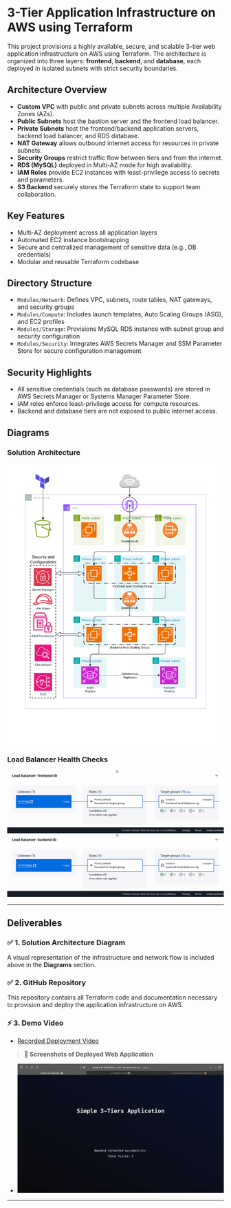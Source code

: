 # 3-Tier Application Infrastructure on AWS using Terraform

This project provisions a highly available, secure, and scalable 3-tier web application infrastructure on AWS using Terraform. The architecture is organized into three layers: **frontend**, **backend**, and **database**, each deployed in isolated subnets with strict security boundaries.

## Architecture Overview

- **Custom VPC** with public and private subnets across multiple Availability Zones (AZs).
- **Public Subnets** host the bastion server and the frontend load balancer.
- **Private Subnets** host the frontend/backend application servers, backend load balancer, and RDS database.
- **NAT Gateway** allows outbound internet access for resources in private subnets.
- **Security Groups** restrict traffic flow between tiers and from the internet.
- **RDS (MySQL)** deployed in Multi-AZ mode for high availability.
- **IAM Roles** provide EC2 instances with least-privilege access to secrets and parameters.
- **S3 Backend** securely stores the Terraform state to support team collaboration.

## Key Features

- Multi-AZ deployment across all application layers
- Automated EC2 instance bootstrapping
- Secure and centralized management of sensitive data (e.g., DB credentials)
- Modular and reusable Terraform codebase

## Directory Structure

- `Modules/Network`: Defines VPC, subnets, route tables, NAT gateways, and security groups
- `Modules/Compute`: Includes launch templates, Auto Scaling Groups (ASG), and EC2 profiles
- `Modules/Storage`: Provisions MySQL RDS instance with subnet group and security configuration
- `Modules/Security`: Integrates AWS Secrets Manager and SSM Parameter Store for secure configuration management

## Security Highlights

- All sensitive credentials (such as database passwords) are stored in AWS Secrets Manager or Systems Manager Parameter Store.
- IAM roles enforce least-privilege access for compute resources.
- Backend and database tiers are not exposed to public internet access.

## Diagrams

### Solution Architecture

![Architecture Diagram](Docs/infrastructure.png)

### Load Balancer Health Checks

![Frontend LB Health Check](Docs/frontend-lb-health-check.png)
![Backend LB Health Check](Docs/backend-lb-health-check.png)

---

## Deliverables

### ✅ 1. Solution Architecture Diagram
A visual representation of the infrastructure and network flow is included above in the **Diagrams** section.

### ✅ 2. GitHub Repository
This repository contains all Terraform code and documentation necessary to provision and deploy the application infrastructure on AWS.

### ⚡ 3. Demo Video 

- [Recorded Deployment Video](Docs/Demo.mp4)


> **📸 Screenshots of Deployed Web Application**

- ![Screenshot 1](Docs/web.png)

---



